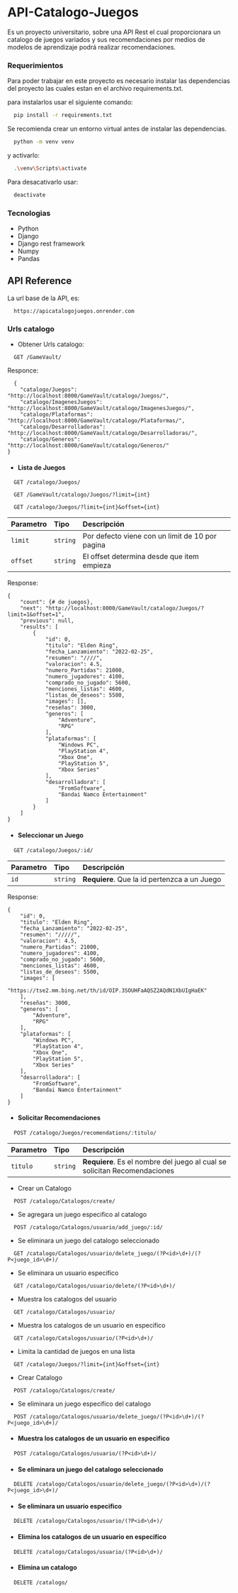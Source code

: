 # API-Catalogo-Juegos

Es un proyecto universitario, sobre una API Rest el cual proporcionara un catalogo de juegos variados y sus recomendaciones por medios de modelos de aprendizaje podrá realizar recomendaciones.

### Requerimientos

Para poder trabajar en este proyecto es necesario instalar las dependencias del proyecto las cuales estan en el archivo requirements.txt.

para instalarlos usar el siguiente comando:

```bash
  pip install -r requirements.txt
```

Se recomienda crear un entorno virtual antes de instalar las dependencias.

```bash
  python -m venv venv
```

y activarlo:

```bash
  .\venv\Scripts\activate
```

Para desacativarlo usar:

```bash
  deactivate
```

### Tecnologias

- Python
- Django
- Django rest framework
- Numpy
- Pandas

## API Reference

La url base de la API, es:

```link
  https://apicatalogojuegos.onrender.com
```

### Urls catalogo

- Obtener Urls catalogo:

```https
  GET /GameVault/
```

Responce:

```Response
  {
    "catalogo/Juegos": "http://localhost:8000/GameVault/catalogo/Juegos/",
    "catalogo/ImagenesJuegos": "http://localhost:8000/GameVault/catalogo/ImagenesJuegos/",
    "catalogo/Plataformas": "http://localhost:8000/GameVault/catalogo/Plataformas/",
    "catalogo/Desarrolladoras": "http://localhost:8000/GameVault/catalogo/Desarrolladoras/",
    "catalogo/Generos": "http://localhost:8000/GameVault/catalogo/Generos/"
}
```

- #### Lista de Juegos

```http
  GET /catalogo/Juegos/
```

```http
  GET /GameVault/catalogo/Juegos/?limit={int}
```

```http
  GET /catalogo/Juegos/?limit={int}&offset={int}
```

| Parametro | Tipo     | Descripción                                     |
| :-------- | :------- | :---------------------------------------------- |
| `limit`   | `string` | Por defecto viene con un limit de 10 por pagina |
| `offset`  | `string` | El offset determina desde que item empieza      |

Response:

```Response
{
    "count": {# de juegos},
    "next": "http://localhost:8000/GameVault/catalogo/Juegos/?limit=1&offset=1",
    "previous": null,
    "results": [
        {
            "id": 0,
            "titulo": "Elden Ring",
            "fecha_Lanzamiento": "2022-02-25",
            "resumen": "////",
            "valoracion": 4.5,
            "numero_Partidas": 21000,
            "numero_jugadores": 4100,
            "comprado_no_jugado": 5600,
            "menciones_listas": 4600,
            "listas_de_deseos": 5500,
            "images": [],
            "reseñas": 3000,
            "generos": [
                "Adventure",
                "RPG"
            ],
            "plataformas": [
                "Windows PC",
                "PlayStation 4",
                "Xbox One",
                "PlayStation 5",
                "Xbox Series"
            ],
            "desarrolladora": [
                "FromSoftware",
                "Bandai Namco Entertainment"
            ]
        }
    ]
}
```

- #### Seleccionar un Juego

```http
  GET /catalogo/Juegos/:id/
```

| Parametro | Tipo     | Descripción                                  |
| :-------- | :------- | :------------------------------------------- |
| `id`      | `string` | **Requiere**. Que la id pertenzca a un Juego |

Response:

```Response
{
    "id": 0,
    "titulo": "Elden Ring",
    "fecha_Lanzamiento": "2022-02-25",
    "resumen": "/////",
    "valoracion": 4.5,
    "numero_Partidas": 21000,
    "numero_jugadores": 4100,
    "comprado_no_jugado": 5600,
    "menciones_listas": 4600,
    "listas_de_deseos": 5500,
    "images": [
        "https://tse2.mm.bing.net/th/id/OIP.3SOUHFaAQSZ2AQdN1XbUIgHaEK"
    ],
    "reseñas": 3000,
    "generos": [
        "Adventure",
        "RPG"
    ],
    "plataformas": [
        "Windows PC",
        "PlayStation 4",
        "Xbox One",
        "PlayStation 5",
        "Xbox Series"
    ],
    "desarrolladora": [
        "FromSoftware",
        "Bandai Namco Entertainment"
    ]
}
```

- #### Solicitar Recomendaciones

```http
  POST /catalogo/Juegos/recomendations/:titulo/
```

| Parametro | Tipo     | Descripción                                                               |
| :-------- | :------- | :------------------------------------------------------------------------ |
| `titulo`  | `string` | **Requiere**. Es el nombre del juego al cual se solicitan Recomendaciones |

- Crear un Catalogo

```http
  POST /catalogo/Catalogos/create/
```

- Se agregara un juego especifico al catalogo

```http
  POST /catalogo/Catalogos/usuario/add_juego/:id/
```

- Se eliminara un juego del catalogo seleccionado

```http
  GET /catalogo/Catalogos/usuario/delete_juego/(?P<id>\d+)/(?P<juego_id>\d+)/
```

- Se eliminara un usuario especifico

```http
  GET /catalogo/Catalogos/usuario/delete/(?P<id>\d+)/
```

- Muestra los catalogos del usuario

```http
  GET /catalogo/Catalogos/usuario/
```

- Muestra los catalogos de un usuario en especifico

```http
  GET /catalogo/Catalogos/usuario/(?P<id>\d+)/
```

- Limita la cantidad de juegos en una lista

```http
  GET /catalogo/Juegos/?limit={int}&offset={int}
```

- Crear Catalogo

```http
  POST /catalogo/Catalogos/create/
```

- Se eliminara un juego especifico del catalogo

```http
  POST /catalogo/Catalogos/usuario/delete_juego/(?P<id>\d+)/(?P<juego_id>\d+)/
```

- #### Muestra los catalogos de un usuario en especifico

```http
  POST /catalogo/Catalogos/usuario/(?P<id>\d+)/
```

- #### Se eliminara un juego del catalogo seleccionado

```http
  DELETE /catalogo/Catalogos/usuario/delete_juego/(?P<id>\d+)/(?P<juego_id>\d+)/
```

- #### Se eliminara un usuario especifico

```http
  DELETE /catalogo/Catalogos/usuario/(?P<id>\d+)/
```

- #### Elimina los catalogos de un usuario en especifico

```http
  DELETE /catalogo/Catalogos/usuario/(?P<id>\d+)/
```

- #### Elimina un catalogo

```http
  DELETE /catalogo/
```
